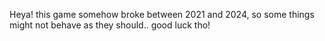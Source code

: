 Heya! this game somehow broke between 2021 and 2024, so some things might not behave as they should.. good luck tho!
